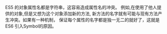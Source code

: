 ES5 的对象属性名都是字符串，这容易造成属性名的冲突。
例如,在使用了他人提供的对象,但是又想为这个对象添加新的方法,
新方法的名字就有可能与现有方法产生冲突。如果有一种机制，
保证每个属性的名字都是独一无二的就好了，这就是 ES6 引入Symbol的原因。